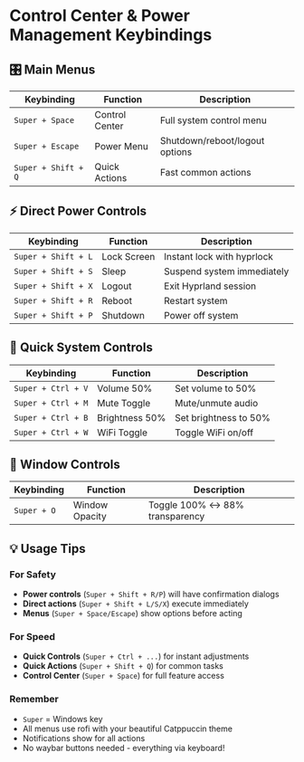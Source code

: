 # Control Center & Power Management Keybindings

## 🎛️ Main Menus

| Keybinding | Function | Description |
|------------|----------|-------------|
| `Super + Space` | Control Center | Full system control menu |
| `Super + Escape` | Power Menu | Shutdown/reboot/logout options |
| `Super + Shift + Q` | Quick Actions | Fast common actions |

## ⚡ Direct Power Controls

| Keybinding | Function | Description |
|------------|----------|-------------|
| `Super + Shift + L` | Lock Screen | Instant lock with hyprlock |
| `Super + Shift + S` | Sleep | Suspend system immediately |
| `Super + Shift + X` | Logout | Exit Hyprland session |
| `Super + Shift + R` | Reboot | Restart system |
| `Super + Shift + P` | Shutdown | Power off system |

## 🔧 Quick System Controls

| Keybinding | Function | Description |
|------------|----------|-------------|
| `Super + Ctrl + V` | Volume 50% | Set volume to 50% |
| `Super + Ctrl + M` | Mute Toggle | Mute/unmute audio |
| `Super + Ctrl + B` | Brightness 50% | Set brightness to 50% |
| `Super + Ctrl + W` | WiFi Toggle | Toggle WiFi on/off |

## 🎨 Window Controls

| Keybinding | Function | Description |
|------------|----------|-------------|
| `Super + O` | Window Opacity | Toggle 100% ↔ 88% transparency |

## 💡 Usage Tips

### For Safety
- **Power controls** (`Super + Shift + R/P`) will have confirmation dialogs
- **Direct actions** (`Super + Shift + L/S/X`) execute immediately
- **Menus** (`Super + Space/Escape`) show options before acting

### For Speed  
- **Quick Controls** (`Super + Ctrl + ...`) for instant adjustments
- **Quick Actions** (`Super + Shift + Q`) for common tasks
- **Control Center** (`Super + Space`) for full feature access

### Remember
- `Super` = Windows key
- All menus use rofi with your beautiful Catppuccin theme
- Notifications show for all actions
- No waybar buttons needed - everything via keyboard!